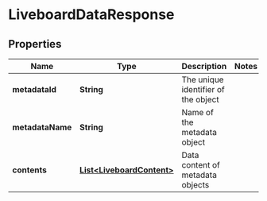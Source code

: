 

# LiveboardDataResponse


## Properties

| Name | Type | Description | Notes |
|------------ | ------------- | ------------- | -------------|
|**metadataId** | **String** | The unique identifier of the object |  |
|**metadataName** | **String** | Name of the metadata object |  |
|**contents** | [**List&lt;LiveboardContent&gt;**](LiveboardContent.md) | Data content of metadata objects |  |



